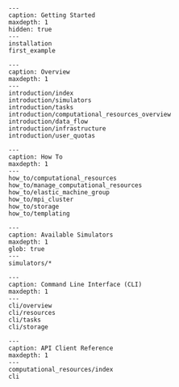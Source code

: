 
```{include} Home.md
```

```{toctree}
---
caption: Getting Started
maxdepth: 1
hidden: true
---
installation
first_example
```

```{toctree}
---
caption: Overview
maxdepth: 1
---
introduction/index
introduction/simulators
introduction/tasks
introduction/computational_resources_overview
introduction/data_flow
introduction/infrastructure
introduction/user_quotas
```

```{toctree}
---
caption: How To
maxdepth: 1
---
how_to/computational_resources
how_to/manage_computational_resources
how_to/elastic_machine_group
how_to/mpi_cluster
how_to/storage
how_to/templating
```

```{toctree}
---
caption: Available Simulators
maxdepth: 1
glob: true
---
simulators/*
```

```{toctree}
---
caption: Command Line Interface (CLI)
maxdepth: 1
---
cli/overview
cli/resources
cli/tasks
cli/storage
```

```{toctree}
---
caption: API Client Reference
maxdepth: 1
---
computational_resources/index
cli
```
